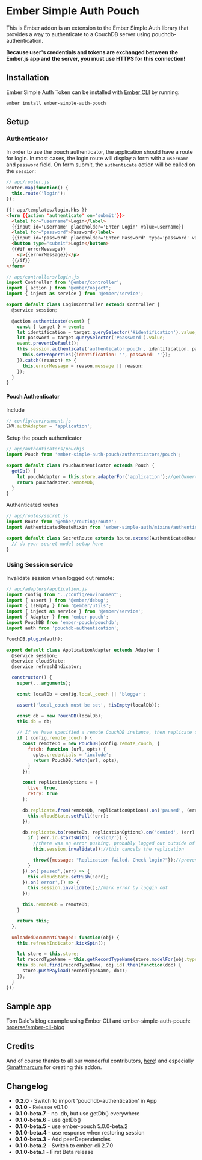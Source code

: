 # Ember Simple Auth Pouch

This is Ember addon is an extension to the Ember Simple Auth library that provides a way to authenticate to a CouchDB server using pouchdb-authentication.

**Because user's credentials and tokens are exchanged between the
Ember.js app and the server, you must use HTTPS for this connection!**

## Installation

Ember Simple Auth Token can be installed with [Ember CLI](https://ember-cli.com/) by running:

```
ember install ember-simple-auth-pouch
```

## Setup

### Authenticator

In order to use the pouch authenticator, the application should have a route for login. In most cases, the login route will display a form with a `username` and `password` field. On form submit, the `authenticate` action will be called on the `session`:

```js
// app/router.js
Router.map(function() {
  this.route('login');
});
```

```html
{{! app/templates/login.hbs }}
<form {{action 'authenticate' on='submit'}}>
  <label for="username">Login</label>
  {{input id='username' placeholder='Enter Login' value=username}}
  <label for="password">Password</label>
  {{input id='password' placeholder='Enter Password' type='password' value=password}}
  <button type="submit">Login</button>
  {{#if errorMessage}}
    <p>{{errorMessage}}</p>
  {{/if}}
</form>
```

```js
// app/controllers/login.js
import Controller from '@ember/controller';
import { action } from "@ember/object";
import { inject as service } from '@ember/service';

export default class LoginController extends Controller {
  @service session;

  @action authenticate(event) {
    const { target } = event;
    let identification = target.querySelector('#identification').value;
    let password = target.querySelector('#password').value;
    event.preventDefault();
    this.session.authenticate('authenticator:pouch', identification, password).then(() => {
      this.setProperties({identification: '', password: ''});
    }).catch((reason) => {
      this.errorMessage = reason.message || reason;
    });
  }
}
```

#### Pouch Authenticator

Include

```js
// config/environment.js
ENV.authAdapter = 'application';
```

Setup the pouch authenticator

```js
// app/authenticators/pouchjs
import Pouch from 'ember-simple-auth-pouch/authenticators/pouch';

export default class PouchAuthenticator extends Pouch {
  getDb() {
    let pouchAdapter = this.store.adapterFor('application');//getOwner(this).lookup(`adapter:${pouchAdapterName}`);
    return pouchAdapter.remoteDb;
  }
}
```

Authenticated routes

```js
// app/routes/secret.js
import Route from '@ember/routing/route';
import AuthenticatedRouteMixin from 'ember-simple-auth/mixins/authenticated-route-mixin';

export default class SecretRoute extends Route.extend(AuthenticatedRouteMixin) {
  // do your secret model setup here
}
```

### Using Session service

Invalidate session when logged out remote:

```js
// app/adapters/application.js
import config from '../config/environment';
import { assert } from '@ember/debug';
import { isEmpty } from '@ember/utils';
import { inject as service } from '@ember/service';
import { Adapter } from 'ember-pouch';
import PouchDB from 'ember-pouch/pouchdb';
import auth from 'pouchdb-authentication';

PouchDB.plugin(auth);

export default class ApplicationAdapter extends Adapter {
  @service session;
  @service cloudState;
  @service refreshIndicator;

  constructor() {
    super(...arguments);

    const localDb = config.local_couch || 'blogger';

    assert('local_couch must be set', !isEmpty(localDb));

    const db = new PouchDB(localDb);
    this.db = db;

    // If we have specified a remote CouchDB instance, then replicate our local database to it
    if ( config.remote_couch ) {
      const remoteDb = new PouchDB(config.remote_couch, {
        fetch: function (url, opts) {
          opts.credentials = 'include';
          return PouchDB.fetch(url, opts);
        }
      });

      const replicationOptions = {
        live: true,
        retry: true
      };

      db.replicate.from(remoteDb, replicationOptions).on('paused', (err) => {
        this.cloudState.setPull(!err);
      });

      db.replicate.to(remoteDb, replicationOptions).on('denied', (err) => {
        if (!err.id.startsWith('_design/')) {
          //there was an error pushing, probably logged out outside of this app (couch/cloudant dashboard)
          this.session.invalidate();//this cancels the replication

          throw({message: "Replication failed. Check login?"});//prevent doc from being marked replicated
        }
      }).on('paused',(err) => {
        this.cloudState.setPush(!err);
      }).on('error',() => {
        this.session.invalidate();//mark error by loggin out
      });

      this.remoteDb = remoteDb;
    }

    return this;
  },

  unloadedDocumentChanged: function(obj) {
    this.refreshIndicator.kickSpin();

    let store = this.store;
    let recordTypeName = this.getRecordTypeName(store.modelFor(obj.type));
    this.db.rel.find(recordTypeName, obj.id).then(function(doc) {
      store.pushPayload(recordTypeName, doc);
    });
  }
});
```

## Sample app

Tom Dale's blog example using Ember CLI and ember-simple-auth-pouch: [broerse/ember-cli-blog](https://github.com/broerse/ember-cli-blog)

## Credits

And of course thanks to all our wonderful contributors, [here](https://github.com/martinic/ember-simple-auth-pouch/graphs/contributors)! and especially [@mattmarcum](https://github.com/mattmarcum) for creating this addon.

## Changelog
* **0.2.0** - Switch to import 'pouchdb-authentication' in App
* **0.1.0** - Release v0.1.0
* **0.1.0-beta.7** - no .db, but use getDb() everywhere
* **0.1.0-beta.6** - use getDb()
* **0.1.0-beta.5** - use ember-pouch 5.0.0-beta.2
* **0.1.0-beta.4** - use response when restoring session
* **0.1.0-beta.3** - Add peerDependencies
* **0.1.0-beta.2** - Switch to ember-cli 2.7.0
* **0.1.0-beta.1** - First Beta release
